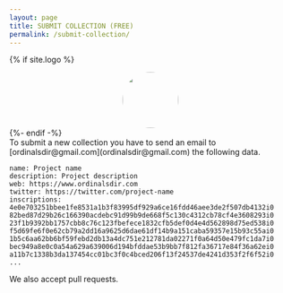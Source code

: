 ```yaml
---
layout: page
title: SUBMIT COLLECTION (FREE)
permalink: /submit-collection/
---
```


{% if site.logo %}
<center>
<img src="/assets/img/{{ site.logo }}" class="site-logo" width="100" height="auto" style="border-radius: 50%"/>
</center>
{%- endif -%}
<br>
To submit a new collection you have to send an email to [ordinalsdir@gmail.com](ordinalsdir@gmail.com) the following data.

```
name: Project name
description: Project description
web: https://www.ordinalsdir.com
twitter: https://twitter.com/project-name
inscriptions:
4e0e703251bbee1fe8531a1b3f83995df929a6ce16fdd46aee3de2f507db4132i0
82bed87d29b26c166390acdebc91d99b9de668f5c130c4312cb78cf4e3608293i0
23f1b9392bb1757cbb8c76c123fbefece1832cfb5def0d4e4d562898d75ed538i0
f5d69fe6f0e62cb79a2dd16a9625d6dae61df14b9a151caba59357e15b93c55ai0
1b5c6aa62bb6bf59febd2db13a4dc751e212781da02271f0a64d50e479fc1da7i0
bec949a8e0c0a54a629a639006d194bfddae53b9bb7f812fa36717e84f36a62ei0
a11b7c1338b3da137454cc01bc3f0c4bced206f13f24537de4241d353f2f6f52i0
...
```

We also accept pull requests.
